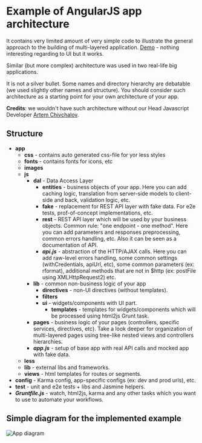 # Example of AngularJS app architecture

It contains very limited amount of very simple code to illustrate the general approach to the building of multi-layered application. [Demo](http://andreev-artem.github.io/angular_experiments/examples/architecture/app/index_mock.html#/admin/users) - nothing interesting regarding to UI but it works.

Similar (but more complex) architecture was used in two real-life big applications.

It is not a silver bullet. Some names and directory hierarchy are debatable (we used slightly other names and structure).
You should consider such architecture as a starting point for your own architecture of your app.

**Credits**: we wouldn't have such architecture without our Head Javascript Developer [Artem Chivchalov](https://github.com/artch).

## Structure

* **app**
    * **css** - contains auto generated css-file for yor less styles
    * **fonts** - contains fonts for icons, etc
    * **images**
    * **js**
        * **dal** - Data Access Layer
            * **entities** - business objects of your app. Here you can add caching logic, translation from server-side models to client-side and back, validation logic, etc.
            * **fake** - replacement for REST API layer with fake data. For e2e tests, prof-of-concept implementations, etc.
            * **rest** - REST API layer which will be used by your business objects. Common rule: "one endpoint - one method". Here you can add parameters and responses preprocessing, common errors handling, etc. Also it can be seen as a documentation of API.
            * ***api.js*** - abstraction of the HTTP/AJAX calls. Here you can add raw-level errors handling, some common settings (withCredentials, apiUrl, etc), some common parameters (ex: rformat), additional methods that are not in $http (ex: postFile using XMLHttpRequest2) etc.
        * **lib** - common non-business logic of your app
            * **directives** - non-UI directives (without templates).
            * **filters**
            * **ui** - widgets/components with UI part.
                * **templates** - templates for widgets/components which will be processed using html2js Grunt task.
        * **pages** - business logic of your pages (controllers, specific services, directives, etc). Take a look deeper for organization of multi-layered pages using tree-like nested views and controllers hierarchies.
        * ***app.js*** - setup of base app with real API calls and mocked app with fake data.
    * **less**
    * **lib** - external libs and frameworks.
    * **views** - html templates for routes or segments.
* **config** - Karma config, app-specific configs (ex: dev and prod urls), etc.
* **test** - unit and e2e tests + libs and Jasmine helpers.
* ***Gruntfile.js*** - watch, html2js, karma and any other tasks which you want to use to automate your workflows.

## Simple diagram for the implemented example

![App diagram](https://raw.github.com/andreev-artem/angular_experiments/master/examples/architecture/docs/arch.png)